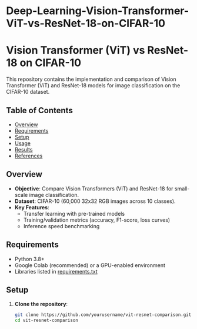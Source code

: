 # Deep-Learning-Vision-Transformer-ViT-vs-ResNet-18-on-CIFAR-10

# Vision Transformer (ViT) vs ResNet-18 on CIFAR-10

This repository contains the implementation and comparison of Vision Transformer (ViT) and ResNet-18 models for image classification on the CIFAR-10 dataset.

## Table of Contents
- [Overview](#overview)
- [Requirements](#requirements)
- [Setup](#setup)
- [Usage](#usage)
- [Results](#results)
- [References](#references)

## Overview
- **Objective**: Compare Vision Transformers (ViT) and ResNet-18 for small-scale image classification.
- **Dataset**: CIFAR-10 (60,000 32x32 RGB images across 10 classes).
- **Key Features**:
  - Transfer learning with pre-trained models
  - Training/validation metrics (accuracy, F1-score, loss curves)
  - Inference speed benchmarking

## Requirements
- Python 3.8+
- Google Colab (recommended) or a GPU-enabled environment
- Libraries listed in [requirements.txt](requirements.txt)

## Setup
1. **Clone the repository**:
   ```bash
   git clone https://github.com/yourusername/vit-resnet-comparison.git
   cd vit-resnet-comparison
